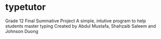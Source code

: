 # typetutor
Grade 12 Final Summative Project
A simple, intutive program to help students master typing
Created by Abdul Mustafa, Shahzaib Saleem and Johnson Duong
